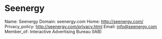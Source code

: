 
# Seenergy

Name: Seenergy
Domain: seenergy.com
Home: http://seenergy.com/
Privacy_policy: http://seenergy.com/privacy.html
Email: info@seenergy.com
Member_of: Interactive Advertising Bureau (IAB)
